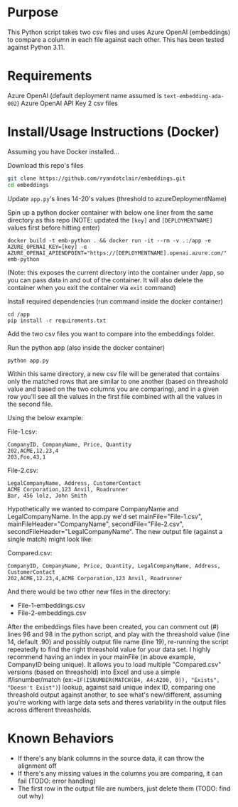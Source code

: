 # Purpose

This Python script takes two csv files and uses Azure OpenAI (embeddings) to compare a column in each file against each other. This has been tested against Python 3.11.

# Requirements
Azure OpenAI (default deployment name assumed is `text-embedding-ada-002`)
Azure OpenAI API Key
2 csv files

# Install/Usage Instructions (Docker)
Assuming you have Docker installed...

Download this repo's files
```bash
git clone https://github.com/ryandotclair/embeddings.git
cd embeddings
```

Update `app.py`'s lines 14-20's values (threshold to azureDeploymentName)

Spin up a python docker container with below one liner from the same directory as this repo (NOTE: updated the `[key]` and `[DEPLOYMENTNAME]` values first before hitting enter)
```bosh
docker build -t emb-python . && docker run -it --rm -v .:/app -e AZURE_OPENAI_KEY=[key] -e AZURE_OPENAI_APIENDPOINT="https://[DEPLOYMENTNAME].openai.azure.com/" emb-python
```
(Note: this exposes the current directory into the container under /app, so you can pass data in and out of the container. It will also delete the container when you exit the container via `exit` command)

Install required dependencies (run command inside the docker container)
```bosh
cd /app
pip install -r requirements.txt
```

Add the two csv files you want to compare into the embeddings folder.

Run the python app (also inside the docker container)
```bosh
python app.py
```

Within this same directory, a new csv file will be generated that contains only the matched rows that are similar to one another (based on threashold value and based on the two columns you are comparing), and in a given row you'll see all the values in the first file combined with all the values in the second file.

Using the below example:

File-1.csv:

    CompanyID, CompanyName, Price, Quantity
    202,ACME,12.23,4
    203,Foo,43,1

File-2.csv:

    LegalCompanyName, Address, CustomerContact
    ACME Corporation,123 Anvil, Roadrunner
    Bar, 456 lolz, John Smith

Hypothetically we wanted to compare CompanyName and LegalCompanyName. In the app.py we'd set mainFile="File-1.csv", mainFileHeader="CompanyName", secondFile="File-2.csv", secondFileHeader="LegalCompanyName". The new output file (against a single match) might look like:

Compared.csv:

    CompanyID, CompanyName, Price, Quantity, LegalCompanyName, Address, CustomerContact
    202,ACME,12.23,4,ACME Corporation,123 Anvil, Roadrunner

And there would be two other new files in the directory:
- File-1-embeddings.csv
- File-2-embeddings.csv

After the embeddings files have been created, you can comment out (#) lines 96 and 98 in the python script, and play with the threashold value (line 14, default .90) and possibly output file name (line 19), re-running the script repeatedly to find the right threashold value for your data set. I highly recommend having an index in your mainFile (in above example, CompanyID being unique). It allows you to load multiple "Compared.csv" versions (based on threashold) into Excel and use a simple if/isnumber/match (ex:`=IF(ISNUMBER(MATCH(B4, A4:A200, 0)), "Exists", "Doesn't Exist")`) lookup, against said unique index ID, comparing one threashold output against another, to see what's new/different, assuming you're working with large data sets and theres variability in the output files across different threasholds.

# Known Behaviors
- If there's any blank columns in the source data, it can throw the alignment off
- If there's any missing values in the columns you are comparing, it can fail (TODO: error handling)
- The first row in the output file are numbers, just delete them (TODO: find out why)